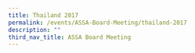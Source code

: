 ```yaml
---
title: Thailand 2017
permalink: /events/ASSA-Board-Meeting/thailand-2017
description: ""
third_nav_title: ASSA Board Meeting
---
```

